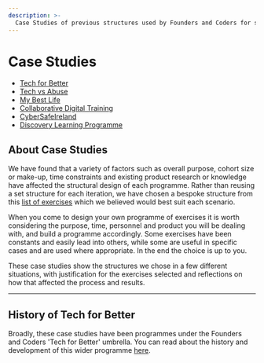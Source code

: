 ```yaml
---
description: >-
  Case Studies of previous structures used by Founders and Coders for service design and product management programmes and workshops. 
---
```


# Case Studies

* [Tech for Better](./TFB.md)
* [Tech vs Abuse](./TvA.md)
* [My Best Life](./MBL.md)
* [Collaborative Digital Training](./CDT.md)
* [CyberSafeIreland](./CSI.md)
* [Discovery Learning Programme](./DLP.md)

## About Case Studies

We have found that a variety of factors such as overall purpose, cohort size or make-up, time constraints and existing product research or knowledge have affected the structural design of each programme. Rather than reusing a set structure for each iteration, we have chosen a bespoke structure from this [list of exercises](../list-of-exercies/README.md) which we believed would best suit each scenario. 

When you come to design your own programme of exercises it is worth considering the purpose, time, personnel and product you will be dealing with, and build a programme accordingly. Some exercises have been constants and easily lead into others, while some are useful in specific cases and are used where appropriate. In the end the choice is up to you.

These case studies show the structures we chose in a few different situations, with justification for the exercises selected and reflections on how that affected the process and results.

---

## History of Tech for Better

Broadly, these case studies have been programmes under the Founders and Coders 'Tech for Better' umbrella. You can read about the history and development of this wider programme [here](./history.md).
